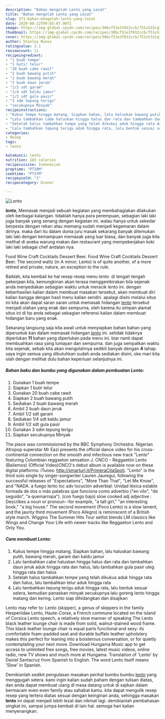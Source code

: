 ```yaml
---
description: "Bahan mengolah Lento yang Lezat"
title: "Bahan mengolah Lento yang Lezat"
slug: 571-bahan-mengolah-lento-yang-lezat
date: 2020-08-22T09:03:07.907Z
image: https://img-global.cpcdn.com/recipes/30bcf51e3f012ccb/751x532cq70/lento-foto-resep-utama.jpg
thumbnail: https://img-global.cpcdn.com/recipes/30bcf51e3f012ccb/751x532cq70/lento-foto-resep-utama.jpg
cover: https://img-global.cpcdn.com/recipes/30bcf51e3f012ccb/751x532cq70/lento-foto-resep-utama.jpg
author: Stanley Nunez
ratingvalue: 3.1
reviewcount: 11
recipeingredient:
- "1 buah tempe"
- "1 butir telur"
- "20 buah cabe rawit"
- "2 buah bawang putih"
- "2 buah bawang merah"
- "2 buah daun jeruk"
- "1/2 sdt garam"
- "1/4 sdt kaldu jamur"
- "1/2 sdt gula pasir"
- "3 sdm tepung terigu"
- "secukupnya Minyak"
recipeinstructions:
- "Kukus tempe hingga matang. Siapkan bahan, lalu haluskan bawang putih, bawang merah, garam dan kaldu jamur"
- "Lalu tambahkan cabe haluskan hingga halus dan rata dan tambahkan daun jeruk aduk hingga rata dan halus, lalu tambahkan gula pasir uleg hingga rata dan halus"
- "Setelah halus tambahkan tempe yang telah dikukus aduk hingga rata dan halus, lalu tambahkan telur aduk hingga rata"
- "Lalu tambahkan tepung terigu aduk hingga rata, lalu bentuk sesuai selera, kemudian panaskan minyak secukupnya lalu goreng lento hingga matang dan kering. Lento siap dihidangkan dan disajikan"
categories:
- Resep
tags:
- lento

katakunci: lento 
nutrition: 103 calories
recipecuisine: Indonesian
preptime: "PT20M"
cooktime: "PT37M"
recipeyield: "1"
recipecategory: Dinner

---
```



![Lento](https://img-global.cpcdn.com/recipes/30bcf51e3f012ccb/751x532cq70/lento-foto-resep-utama.jpg)

<b><i>lento</i></b>, Memasak menjadi sebuah kegiatan yang membahagiakan dilakukan oleh berbagai kalangan. tidaklah hanya para perempuan, sebagian laki laki juga banyak yang senang dengan kegiatan ini. walau hanya untuk sekedar berpesta dengan rekan atau memang sudah menjadi kegemaran dalam dirinya. maka dari itu dalam dunia juru masak sekarang banyak ditemukan laki laki dengan kemampuan memasak yang luar biasa, dan banyak juga kita melihat di aneka warung makan dan restaurant yang mempekerjakan koki laki laki sebagai chef andalan nya.

Food Wine Craft Cocktails Dessert Beer. Food Wine Craft Cocktails Dessert Beer. The second waltz (in A minor; Lento) is of quite another, of a more retired and private, nature, an exception to the rule.

Baiklah, kita kembali ke hal resep resep menu <i>lento</i>. di tengah tengah pekerjaan kita, kemungkinan akan terasa menggembirakan bila sejenak anda menyediakan sebagian waktu untuk meracik lento ini. dengan keberhasilan kalian dalam membuat masakan tersebut, akan membuat diri kalian bangga dengan hasil menu kalian sendiri. apalagi disini melalui situs ini kita akan dapat saran saran untuk memasak hidangan <u>lento</u> tersebut menjadi olahan yang enak dan sempurna, oleh karena itu simpan alamat situs ini di hp anda sebagai sebagian referensi kalian dalam membuat hidangan baru yang enak.


Sekarang langsung saja kita awali untuk menyiapkan bahan bahan yang diperuntuk kan dalam memasak hidangan <u><i>lento</i></u> ini. setidak tidaknya diperlukan <b>11</b> bahan yang diperlukan pada menu ini. biar nanti dapat membuahkan rasa yang lumayan dan sempurna. dan juga sempatkan waktu kita sejenak, sebab kita akan mengolahnya sedikit banyak dengan <b>4</b> tahap. saya ingin semua yang dibutuhkan sudah anda sediakan disini, oke mari kita olah dengan melihat dulu bahan keperluan selanjutnya ini.

<!--inarticleads1-->

##### Bahan baku dan bumbu yang digunakan dalam pembuatan Lento:

1. Gunakan 1 buah tempe
1. Siapkan 1 butir telur
1. Gunakan 20 buah cabe rawit
1. Siapkan 2 buah bawang putih
1. Sediakan 2 buah bawang merah
1. Ambil 2 buah daun jeruk
1. Ambil 1/2 sdt garam
1. Sediakan 1/4 sdt kaldu jamur
1. Ambil 1/2 sdt gula pasir
1. Gunakan 3 sdm tepung terigu
1. Siapkan secukupnya Minyak


The piece was commissioned by the BBC Symphony Orchestra. Nigerian Afropop superstar Mr Eazi presents the official dance video for his cross-continental connection on the smooth and infectious new track &#34;Lento&#34; featuring Colombian reggaeton sensation J. CNCO - Reggaetón Lento (Bailemos) (Official Video)CNCO&#39;s debut album is available now on these digital platforms: iTunes: http://smarturl.it/PrimeraCitaSpoti. &#34;Lento&#34; is the third solo single by singer-songwriter Lauren Jauregui, following the successful releases of &#34;Expectations&#34;, &#34;More Than That&#34;, &#34;Let Me Know&#34;, and &#34;NADA. a fuego lento loc adv locución adverbial: Unidad léxica estable formada de dos o más palabras que funciona como adverbio (&#34;en vilo&#34;, &#34;de seguido&#34;, &#34;a quemarropa&#34;). (con fuego bajo) slow cooked adj adjective : Describes a noun or pronoun--for example, &#34;a tall girl,&#34; &#34;an interesting book,&#34; &#34;a big house.&#34; The second movement (Poco Lento) is a slow lament, and the jaunty third movement (Poco Allegro) is reminiscent of a British style march. Wiggins The Summer Hits Tour setlist blends LM classics like Wings and Change Your Life with newer tracks like Reggaeton Lento and Only You. 

<!--inarticleads2-->

##### Cara membuat Lento:

1. Kukus tempe hingga matang. Siapkan bahan, lalu haluskan bawang putih, bawang merah, garam dan kaldu jamur
1. Lalu tambahkan cabe haluskan hingga halus dan rata dan tambahkan daun jeruk aduk hingga rata dan halus, lalu tambahkan gula pasir uleg hingga rata dan halus
1. Setelah halus tambahkan tempe yang telah dikukus aduk hingga rata dan halus, lalu tambahkan telur aduk hingga rata
1. Lalu tambahkan tepung terigu aduk hingga rata, lalu bentuk sesuai selera, kemudian panaskan minyak secukupnya lalu goreng lento hingga matang dan kering. Lento siap dihidangkan dan disajikan


Lento may refer to: Lento (skipper), a genus of skippers in the family Hesperiidae Lento, Haute-Corse, a French commune located on the island of Corsica Lento speech, a relatively slow manner of speaking The Lento black leather lounge chair is made from solid, walnut-stained wood frame. This black leather lounge chair is equal parts functional and sexy: its comfortable foam-padded seat and durable buffalo leather upholstery makes this perfect for leaning into a boisterous conversation, or for quietly contemplating your next move. Download Hungama Music app to get access to unlimited free songs, free movies, latest music videos, online radio, new TV shows and much more at Hungama. Translation of &#39;Lento&#39; by Daniel Santacruz from Spanish to English. The word Lento itself means &#39;Slow&#39; in Spanish. 

Demikianlah sedikit pengulasan masakan perihal bumbu bumbu <u>lento</u> yang menggugah selera. kami ingin kalian sudah paham dengan tulisan diatas, dan anda dapat membuat ulang di masa datang untuk di sajikan dalam bermacam even even family atau sahabat kamu. kita dapat mengulik resep resep yang tertera diatas sesuai dengan keinginan anda, sehingga masakan <b>lento</b> ini dapat menjadi lebih lezat dan nikmat lagi. demikianlah pembahasan singkat ini, sampai jumpa kembali di lain hal. semoga hari kalian menyenangkan.
